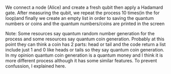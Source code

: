 We connect a node (Alice) and create a fresh qubit then apply a Hadamard gate.
After measuring the qubit, we repeat the process 10 times(in the for loop)and 
finally we create an empty list in order to saving the quantum numbers or coins 
and the quantum numbers/coins are printed in the screen

Note: Some resources say quantum random number generation for the process and some resources say quantum coin generation. 
Probably at this point they can think a coin has 2 parts: head or tail and the code return a list include just 1 and 0 like heads or tails 
so they say quantum coin generation. In my opinion quantum coin generation is a quantum money and 
I think it is more different process although it has some similar features. 
To prevent confussion, I explained here. 
